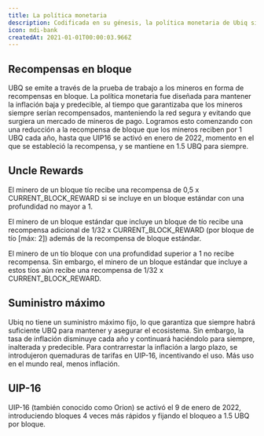 ```yaml
---
title: La política monetaria
description: Codificada en su génesis, la política monetaria de Ubiq significa menos sorpresas en el futuro. Un sistema de control inflacionario predecible que tenga en cuenta la longevidad ayuda a lograr un equilibrio entre la simulación de escasez e incentivar a los mineros para asegurar la red.
icon: mdi-bank
createdAt: 2021-01-01T00:00:03.966Z
---
```


## Recompensas en bloque

UBQ se emite a través de la prueba de trabajo a los mineros en forma de recompensas en bloque. La política monetaria fue diseñada para mantener la inflación baja y predecible, al tiempo que garantizaba que los mineros siempre serían recompensados, manteniendo la red segura y evitando que surgiera un mercado de mineros de pago. Logramos esto comenzando con una reducción a la recompensa de bloque que los mineros reciben por 1 UBQ cada año, hasta que UIP16 se activó en enero de 2022, momento en el que se estableció la recompensa, y se mantiene en 1.5 UBQ para siempre.

<inflation-chart></inflation-chart>
<inflation-table></inflation-table>

## Uncle Rewards

El minero de un bloque tío recibe una recompensa de 0,5 x CURRENT_BLOCK_REWARD si se incluye en un bloque estándar con una profundidad no mayor a 1.

El minero de un bloque estándar que incluye un bloque de tío recibe una recompensa adicional de 1/32 x CURRENT_BLOCK_REWARD (por bloque de tío [máx: 2]) además de la recompensa de bloque estándar.

El minero de un tío bloque con una profundidad superior a 1 no recibe recompensa. Sin embargo, el minero de un bloque estándar que incluye a estos tíos aún recibe una recompensa de 1/32 x CURRENT_BLOCK_REWARD.

## Suministro máximo

Ubiq no tiene un suministro máximo fijo, lo que garantiza que siempre habrá suficiente UBQ para mantener y asegurar el ecosistema. Sin embargo, la tasa de inflación disminuye cada año y continuará haciéndolo para siempre, inalterada y predecible. Para contrarrestar la inflación a largo plazo, se introdujeron quemaduras de tarifas en UIP-16, incentivando el uso. Más uso en el mundo real, menos inflación.

## UIP-16

UIP-16 (también conocido como Orion) se activó el 9 de enero de 2022, introduciendo bloques 4 veces más rápidos y fijando el bloqueo a 1.5 UBQ por bloque.
